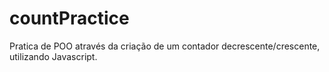 # countPractice
Pratica de POO através da criação de um contador decrescente/crescente, utilizando Javascript.
